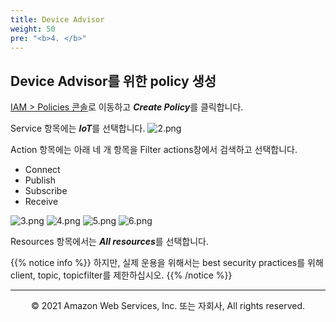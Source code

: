 ```yaml
---
title: Device Advisor
weight: 50
pre: "<b>4. </b>"
---
```


## Device Advisor를 위한 policy 생성

[IAM > Policies 콘솔](https://console.aws.amazon.com/iamv2/home#/policies)로 이동하고 ***Create Policy***를 클릭합니다.

Service 항목에는 ***IoT***를 선택합니다.
![2.png](/images/4/2.png)

Action 항목에는 아래 네 개 항목을 Filter actions창에서 검색하고 선택합니다.

+ Connect
+ Publish
+ Subscribe
+ Receive

![3.png](/images/4/3.png)
![4.png](/images/4/4.png)
![5.png](/images/4/5.png)
![6.png](/images/4/6.png)

Resources 항목에서는 ***All resources***를 선택합니다.

{{% notice info %}}
하지만, 실제 운용을 위해서는 best security practices를 위해 client, topic, topicfilter를 제한하십시오.
{{% /notice %}}

---
<p align="center">
© 2021 Amazon Web Services, Inc. 또는 자회사, All rights reserved.
</p>
